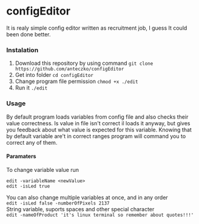 # configEditor
It is realy simple config editor written as recruitment job, I guess It could been done better.

### Instalation
1. Download this repository by using command
`git clone https://github.com/anteczko/configEditor`
2. Get into folder
`cd configEditor`
3. Change program file permission
`chmod +x ./edit`
4. Run it
`./edit`

### Usage
By default program loads variables from config file and also checks their value correctness. Is value in file isn't correct il loads it anyway, but gives you feedback about what value is expected for this variable. Knowing that by default variable are't in correct ranges program will command you to correct any of them.

#### Paramaters
To change variable value run  
```
edit -variableName <newValue>
edit -isLed true
```   
You can also change multiple variables at once, and in any order  
`edit -isLed false -numberOfPixels 2137`   
String variable, suports spaces and other special character  
`edit -nameOfProduct 'it's linux terminal so remember about quotes!!!' `   

